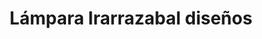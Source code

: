 ---
title: "Lámpara Irarrazabal diseños"
url: /melipilla/lampara-irarrazabal-disenos/
shop: Basteln
---